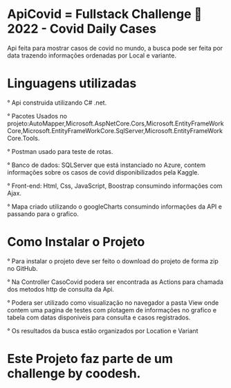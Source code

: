 # ApiCovid = Fullstack Challenge 🏅 2022 - Covid Daily Cases
Api feita para mostrar casos de covid no mundo, a busca pode ser feita por data trazendo informações ordenadas por Local e variante.

# Linguagens utilizadas
° Api construida utilizando C# .net.

° Pacotes Usados no projeto:AutoMapper,Microsoft.AspNetCore.Cors,Microsoft.EntityFrameWorkCore,Microsoft.EntityFrameWorkCore.SqlServer,Microsoft.EntityFrameWorkCore.Tools.

° Postman usado para teste de rotas.

° Banco de dados: SQLServer que está instanciado no Azure, contem informações sobre os casos de covid disponibilizados pela Kaggle.

° Front-end: Html, Css, JavaScript, Boostrap consumindo informações com Ajax.

° Mapa criado utilizando o googleCharts consumindo informações da API e passando para o grafico.


# Como Instalar o Projeto
° Para instalar o projeto deve ser feito o download do projeto de forma zip no GitHub.

° Na Controller CasoCovid podera ser encontrada as Actions para chamada dos metodos http de consulta da Api.

° Podera ser utilizado como visualização no navegador a pasta View onde contem uma pagina de testes com plotagem de informações no grafico e tabela com datas disponiveis para consulta e casos registrados.

° Os resultados da busca estão organizados por Location e Variant

# Este Projeto faz parte de um challenge by coodesh.
